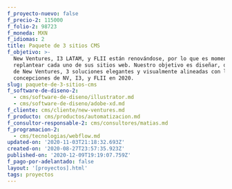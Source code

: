 ```yaml
---
f_proyecto-nuevo: false
f_precio-2: 115000
f_folio-2: 98723
f_moneda: MXN
f_idiomas: 2
title: Paquete de 3 sitios CMS
f_objetivo: >-
  New Ventures, I3 LATAM, y FLII están renovándose, por lo que es momento de
  replantear cada uno de sus sitios web. Nuestro objetivo es diseñar, de la mano
  de New Ventures, 3 soluciones elegantes y visualmente alineadas con las
  concepciones de NV, I3, y FLII en 2020.
slug: paquete-de-3-sitios-cms
f_software-de-diseno-2:
  - cms/software-de-diseno/illustrator.md
  - cms/software-de-diseno/adobe-xd.md
f_cliente: cms/cliente/new-ventures.md
f_producto: cms/productos/automatizacion.md
f_consultor-responsable-2: cms/consultores/matias.md
f_programacion-2:
  - cms/tecnologias/webflow.md
updated-on: '2020-11-03T21:18:32.693Z'
created-on: '2020-08-27T23:57:35.923Z'
published-on: '2020-12-09T19:19:07.759Z'
f_pago-por-adelantado: false
layout: '[proyectos].html'
tags: proyectos
---
```



